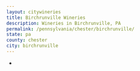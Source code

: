 ```yaml
---
layout: citywineries
title: Birchrunville Wineries
description: Wineries in Birchrunville, PA
permalink: /pennsylvania/chester/birchrunville/
state: pa
county: chester
city: birchrunville
---
```

-

